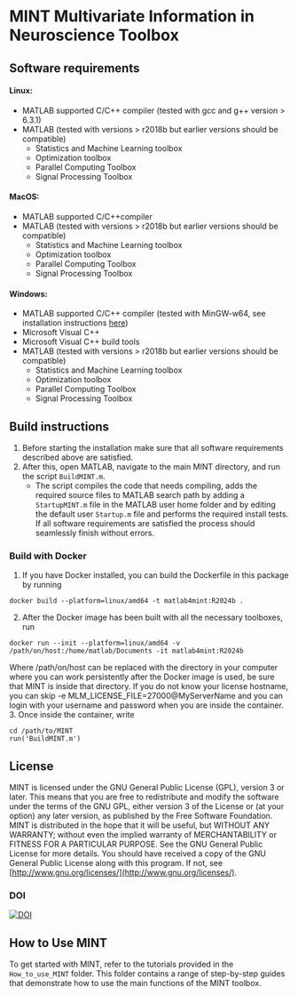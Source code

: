 # MINT Multivariate Information in Neuroscience Toolbox
## Software requirements
#### Linux:
- MATLAB supported C/C++ compiler (tested with gcc and g++ version > 6.3.1)
- MATLAB (tested with versions > r2018b but earlier versions should be compatible)
  - Statistics and Machine Learning toolbox
  - Optimization toolbox
  - Parallel Computing Toolbox
  - Signal Processing Toolbox

#### MacOS:
- MATLAB supported C/C++compiler
- MATLAB (tested with versions > r2018b but earlier versions should be compatible)
  - Statistics and Machine Learning toolbox
  - Optimization toolbox
  - Parallel Computing Toolbox
  - Signal Processing Toolbox

#### Windows:
- MATLAB supported C/C++ compiler (tested with MinGW-w64, see installation instructions [here](https://it.mathworks.com/matlabcentral/fileexchange/52848-matlab-support-for-mingw-w64-c-c-compiler))
- Microsoft Visual C++
- Microsoft Visual C++ build tools
- MATLAB (tested with versions > r2018b but earlier versions should be compatible)
  - Statistics and Machine Learning toolbox
  - Optimization toolbox
  - Parallel Computing Toolbox
  - Signal Processing Toolbox

## Build instructions
1. Before starting the installation make sure that all software requirements described above are satisfied.
2. After this, open MATLAB, navigate to the main MINT directory, and run the script `BuildMINT.m`.
    - The script compiles the code that needs compiling, adds the required source files to MATLAB search path by adding a `StartupMINT.m` file in the MATLAB user home folder and by editing the default user `Startup.m` file and performs the required install tests. If all software requirements are satisfied the process should seamlessly finish without errors.
    
### Build with Docker
1. If you have Docker installed, you can build the Dockerfile in this package by running 
``` 
docker build --platform=linux/amd64 -t matlab4mint:R2024b .                            
```
2. After the Docker image has been built with all the necessary toolboxes, run 
```
docker run --init --platform=linux/amd64 -v /path/on/host:/home/matlab/Documents -it matlab4mint:R2024b
``` 
Where /path/on/host can be replaced with the directory in your computer where you can work persistently after the Docker image is used, be sure that MINT is inside that directory. If you do not know your license hostname, you can skip -e MLM_LICENSE_FILE=27000@MyServerName and you can login with your username and password when you are inside the container.
3. Once inside the container, write
```
cd /path/to/MINT
run('BuildMINT.m')
``` 

## License
MINT is licensed under the GNU General Public License (GPL), version 3 or later.
This means that you are free to redistribute and modify the software under the terms of the GNU GPL, either version 3 of the License or (at your option) any later version, as published by the Free Software Foundation.
MINT is distributed in the hope that it will be useful, but WITHOUT ANY WARRANTY; without even the implied warranty of MERCHANTABILITY or FITNESS FOR A PARTICULAR PURPOSE. See the GNU General Public License for more details.
You should have received a copy of the GNU General Public License along with this program. If not, see [http://www.gnu.org/licenses/](http://www.gnu.org/licenses/).

### DOI 
[![DOI](https://zenodo.org/badge/872930487.svg)](https://doi.org/10.5281/zenodo.13998526)

## How to Use MINT
To get started with MINT, refer to the tutorials provided in the `How_to_use_MINT` folder. This folder contains a range of step-by-step guides that demonstrate how to use the main functions of the MINT toolbox. 





